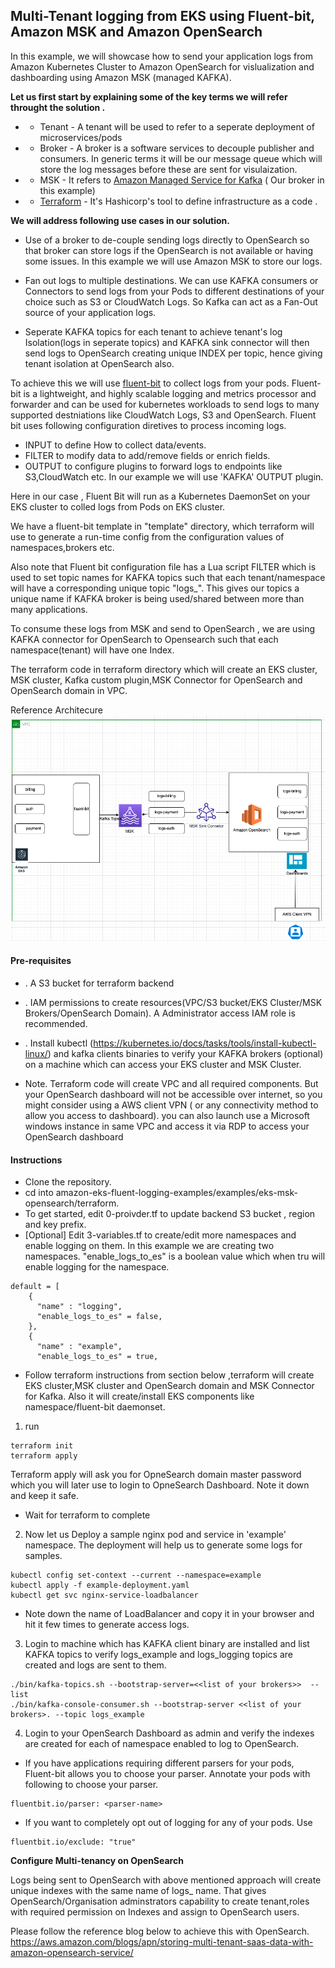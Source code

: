 ## Multi-Tenant logging from EKS using Fluent-bit, Amazon MSK and  Amazon OpenSearch


In this example, we will showcase how to send your application logs from Amazon Kubernetes Cluster to Amazon OpenSearch for vislualization and dashboarding using Amazon MSK (managed KAFKA). 


**Let us first start by explaining some of the key terms we will refer throught the solution .**

* * Tenant - A tenant will be used to refer to a seperate deployment of microservices/pods 
* * Broker - A broker is a software services to decouple publisher and consumers. In generic terms it will be our message queue which will store the log messages before these are sent for visulaization. 
* * MSK - It refers to [Amazon Managed Service for Kafka](https://aws.amazon.com/msk/) ( Our broker in this example) 
* * [Terraform](https://www.terraform.io/) - It's Hashicorp's tool to define infrastructure as a code .

**We will address following use cases in our solution.**

* Use of a broker to de-couple sending logs directly to OpenSearch so that broker can store logs if the OpenSearch is not available or having  some issues. In this example we will use Amazon MSK to store our logs.

* Fan out logs to multiple destinations. We can use KAFKA consumers or Connectors to send logs from your Pods to different destinations of your choice such as S3 or CloudWatch Logs. So Kafka can act as a Fan-Out source of your application logs.

* Seperate KAFKA topics for each tenant to achieve tenant's log Isolation(logs in seperate topics) and KAFKA sink connector will then send logs to OpenSearch creating unique INDEX per topic, hence giving tenant isolation at OpenSearch also.

To achieve this we will use [fluent-bit](https://fluentbit.io/) to collect logs from your pods. Fluent-bit is a lightweight, and highly scalable logging and metrics processor and forwarder and can be used for kubernetes workloads  to send logs to many supported destniations like CloudWatch Logs, S3 and  OpenSearch. Fluent bit uses following configuration diretives to process incoming logs.

* INPUT to define How to collect data/events.
* FILTER to modify data to add/remove fields or enrich fields.
* OUTPUT to configure plugins to forward logs to endpoints like S3,CloudWatch etc. In our example we will use 'KAFKA' OUTPUT plugin.

Here in our case , Fluent Bit will run as a Kubernetes DaemonSet on your EKS cluster to colled logs from Pods on  EKS cluster.

We have a fluent-bit template in "template" directory, which terraform will use to generate a run-time config from the configuration values of namespaces,brokers etc.

Also note that Fluent bit configuration file has a Lua script FILTER  which is used to set topic names for KAFKA topics such that each tenant/namespace will have a corresponding unique topic "logs_<namespace>". This gives our topics a unique name if KAFKA broker is being used/shared between more than many applications.

To consume these logs from MSK and send to OpenSearch , we are using KAFKA connector for OpenSearch to Opensearch such that each namespace(tenant) will have one Index.

The terraform code in terraform directory which will create an EKS cluster, MSK cluster, Kafka custom plugin,MSK Connector for OpenSearch  and OpenSearch domain in VPC.

Reference Architecure ![Architecture](Ref-Architecture.png?raw=true "Title")


#### Pre-requisites

* . A S3 bucket for terraform backend
* . IAM permissions to create resources(VPC/S3 bucket/EKS Cluster/MSK Brokers/OpenSearch Domain). A Administrator access IAM role is recommended.
* . Install kubectl (https://kubernetes.io/docs/tasks/tools/install-kubectl-linux/) and kafka clients binaries to verify your KAFKA brokers (optional) on a machine which can access your EKS cluster and MSK Cluster.


* Note. Terraform code will create VPC and all required components. But your OpenSearch dashboard will not be accessible over internet, so you might consider using a AWS client VPN ( or any connectivity method to allow you access to dashboard). you can also launch use a Microsoft windows instance in same VPC and access it via RDP to access your OpenSearch dashboard 

#### Instructions
* Clone the repository.
* cd into amazon-eks-fluent-logging-examples/examples/eks-msk-opensearch/terraform.
* To get started, edit 0-proivder.tf to update backend S3 bucket , region and key prefix.
* [Optional] Edit 3-variables.tf to create/edit more namespaces and enable logging on them. In this example we are creating two namespaces. "enable_logs_to_es" is a boolean value which when tru will enable logging for the namespace.
```
default = [
    {
      "name" : "logging",
      "enable_logs_to_es" = false,
    },
    {
      "name" : "example",
      "enable_logs_to_es" = true,
```

* Follow terraform instructions from section below ,terraform will create EKS cluster,MSK cluster and OpenSearch domain and MSK Connector for Kafka. Also it will create/install EKS components like namespace/fluent-bit daemonset.

1. run 
```
terraform init
terraform apply

```
Terraform apply will ask you for OpneSearch domain master password which you will later use to login to OpneSearch Dashboard. Note it down and keep it safe.

* Wait for terraform to complete 
2. Now let us Deploy a sample nginx pod and service  in 'example' namespace. The deployment will help us to generate some logs for samples.
```
kubectl config set-context --current --namespace=example
kubectl apply -f example-deployment.yaml
kubectl get svc nginx-service-loadbalancer

```
* Note down the name of LoadBalancer and copy it in your browser and hit it few times to generate access logs.

3. Login to machine which has KAFKA client binary are installed and list KAFKA topics to verify logs_example and logs_logging topics are created and logs are sent to them.
 
```
./bin/kafka-topics.sh --bootstrap-server=<<list of your brokers>>  --list
./bin/kafka-console-consumer.sh --bootstrap-server <<list of your brokers>. --topic logs_example    

```
4. Login to your OpenSearch Dashboard as admin and verify the indexes are created for each of namespace enabled to log to OpenSearch. 


* If you have applications requiring different parsers for your pods, Fluent-bit allows you to choose your parser. Annotate your pods with following to choose your parser.
```
fluentbit.io/parser: <parser-name>
```
* If you want to completely opt out of logging for any of your pods. Use

```
fluentbit.io/exclude: "true"
```
    
 **Configure Multi-tenancy on OpenSearch**
    
 Logs being sent to OpenSearch with above mentioned approach will create unique indexes with the same name of logs_<namespace> name. That gives OpenSearch/Organisation adminstrators capability to create tenant,roles with required permission on Indexes and assign to OpenSearch users.
    
Please follow the reference blog below to achieve this with OpenSearch.
https://aws.amazon.com/blogs/apn/storing-multi-tenant-saas-data-with-amazon-opensearch-service/


